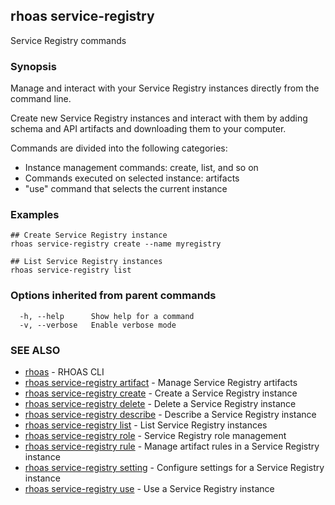 ## rhoas service-registry

Service Registry commands

### Synopsis

Manage and interact with your Service Registry instances directly from the command line.

Create new Service Registry instances and interact with them by adding schema and API artifacts and downloading them to your computer.

Commands are divided into the following categories:

* Instance management commands: create, list, and so on
* Commands executed on selected instance: artifacts
* "use" command that selects the current instance


### Examples

```
## Create Service Registry instance
rhoas service-registry create --name myregistry

## List Service Registry instances
rhoas service-registry list

```

### Options inherited from parent commands

```
  -h, --help      Show help for a command
  -v, --verbose   Enable verbose mode
```

### SEE ALSO

* [rhoas](rhoas.md)	 - RHOAS CLI
* [rhoas service-registry artifact](rhoas_service-registry_artifact.md)	 - Manage Service Registry artifacts
* [rhoas service-registry create](rhoas_service-registry_create.md)	 - Create a Service Registry instance
* [rhoas service-registry delete](rhoas_service-registry_delete.md)	 - Delete a Service Registry instance
* [rhoas service-registry describe](rhoas_service-registry_describe.md)	 - Describe a Service Registry instance
* [rhoas service-registry list](rhoas_service-registry_list.md)	 - List Service Registry instances
* [rhoas service-registry role](rhoas_service-registry_role.md)	 - Service Registry role management
* [rhoas service-registry rule](rhoas_service-registry_rule.md)	 - Manage artifact rules in a Service Registry instance
* [rhoas service-registry setting](rhoas_service-registry_setting.md)	 - Configure settings for a Service Registry instance
* [rhoas service-registry use](rhoas_service-registry_use.md)	 - Use a Service Registry instance

